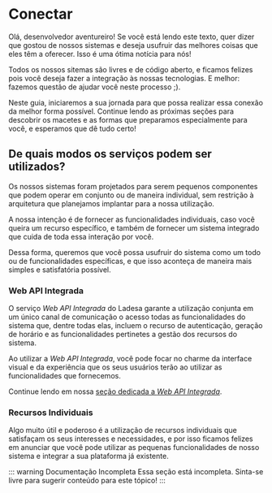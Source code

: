 # Conectar

Olá, desenvolvedor aventureiro! Se você está lendo este texto, quer dizer que gostou de nossos sistemas e deseja usufruir das melhores coisas que eles têm a oferecer. Isso é uma ótima notícia para nós!

Todos os nossos sitemas são livres e de código aberto, e ficamos felizes pois você deseja fazer a
integração às nossas tecnologias. E melhor: fazemos questão de ajudar você neste processo ;).

Neste guia, iniciaremos a sua jornada para que possa realizar essa conexão da melhor forma possível. Continue lendo as próximas seções para descobrir os macetes e as formas que preparamos especialmente para você, e esperamos que dê tudo certo!

## De quais modos os serviços podem ser utilizados?

Os nossos sistemas foram projetados para serem pequenos componentes que podem operar em conjunto ou de maneira individual, sem restrição à arquitetura que planejamos implantar para a nossa utilização.

A nossa intenção é de fornecer as funcionalidades individuais, caso você queira um recurso específico, e também de fornecer um sistema integrado que cuida de toda essa interação por você.

Dessa forma, queremos que você possa usufruir do sistema como um todo ou de funcionalidades específicas, e que isso aconteça
de maneira mais simples e satisfatória possível.

### Web API Integrada

O serviço _Web API Integrada_ do Ladesa garante a utilização conjunta em um único canal de comunicação o acesso todas as funcionalidades do sistema que, dentre todas elas, incluem o recurso de autenticação, geração de horário e as funcionalidades pertinetes a gestão dos recursos do sistema.

Ao utilizar a _Web API Integrada_, você pode focar no charme da interface visual e da experiência que os seus usuários terão ao utilizar as funcionalidades que fornecemos.

<!--@include: ./web/overview.md#introduction -->

Continue lendo em nossa [seção dedicada a _Web API Integrada_](./web/overview.md).

### Recursos Individuais

Algo muito útil e poderoso é a utilização de recursos individuais que satisfaçam os seus interesses e necessidades, e por isso ficamos felizes em anunciar que você pode utilizar as pequenas funcionalidades de nosso sistema e integrar a sua plataforma já existente.

::: warning Documentação Incompleta
Essa seção está incompleta. Sinta-se livre para sugerir conteúdo para este tópico!
:::
